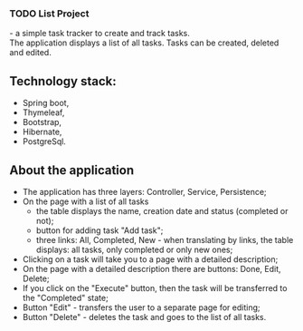 ### TODO List Project 
\- a simple task tracker to create and track tasks.  
The application displays a list of all tasks. Tasks can be created, deleted and edited.

## Technology stack: 
+ Spring boot, 
+ Thymeleaf, 
+ Bootstrap, 
+ Hibernate, 
+ PostgreSql.

## About the application
+ The application has three layers: Controller, Service, Persistence;
+ On the page with a list of all tasks
  + the table displays the name, creation date and status (completed or not);
  + button for adding task "Add task";
  + three links: All, Completed, New - when translating by links, the table displays: all tasks, only completed or only new ones;
+ Clicking on a task will take you to a page with a detailed description;
+ On the page with a detailed description there are buttons: Done, Edit, Delete;
+ If you click on the "Execute" button, then the task will be transferred to the "Completed" state;
+ Button "Edit" - transfers the user to a separate page for editing;
+ Button "Delete" - deletes the task and goes to the list of all tasks.